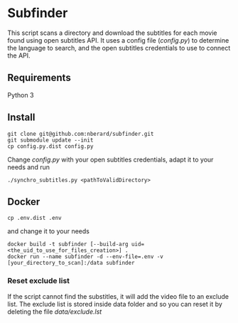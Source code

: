 # Subfinder

This script scans a directory and download the subtitles for each movie found using open subtitles API.
It uses a config file (_config.py_) to determine the language to search, and the open subtitles credentials to use to connect the API.

## Requirements

Python 3

## Install

```
git clone git@github.com:nberard/subfinder.git 
git submodule update --init
cp config.py.dist config.py
```

Change _config.py_ with your open subtitles credentials, adapt it to your needs and run

```
./synchro_subtitles.py <pathToValidDirectory>
```

## Docker 

```
cp .env.dist .env 
```
and change it to your needs
```
docker build -t subfinder [--build-arg uid=<the_uid_to_use_for_files_creation>] . 
docker run --name subfinder -d --env-file=.env -v [your_directory_to_scan]:/data subfinder
```
### Reset exclude list

If the script cannot find the substitles, it will add the video file to an exclude list.
The exclude list is stored inside data folder and so you can reset it by deleting the file _data/exclude.lst_